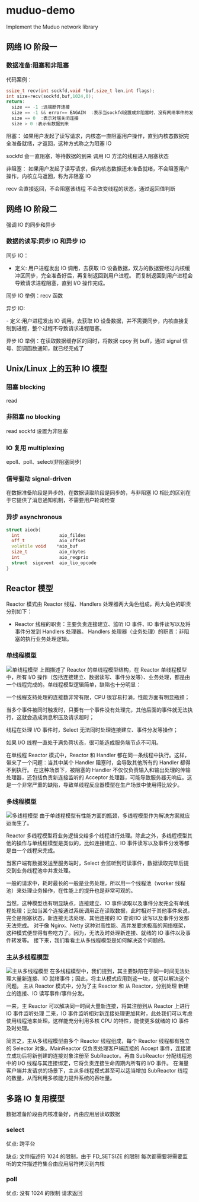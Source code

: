 # muduo-demo

Implement the Muduo network library

## 网络 IO 阶段一

### 数据准备:阻塞和非阻塞

代码案例：

```c++
ssize_t recv(int sockfd,void *buf,size_t len,int flags);
int size=recv(sockfd,buf,1024,0);
return:
  size == -1 :远端断开连接
  size == -1 && error== EAGAIN  :表示当sockfd设置成非阻塞时，没有网络事件的发生
  size == 0  :表示对端关闭连接
  size > 0 :表示有数据到来
```

阻塞：
如果用户发起了读写请求，内核态一直阻塞用户操作，直到内核态数据完全准备就绪，才返回，这种方式称之为阻塞 IO

sockfd 会一直阻塞，等待数据的到来
调用 IO 方法的线程进入阻塞状态

非阻塞：
如果用户发起了读写请求，但内核态数据还未准备就绪，不会阻塞用户操作，内核立马返回，称为非阻塞 IO

recv 会直接返回，不会阻塞该线程
不会改变线程的状态，通过返回值判断

## 网络 IO 阶段二

强调 IO 的同步和异步

### 数据的读写:同步 IO 和异步 IO

同步 IO：

- 定义:​ 用户进程发出 IO 调用，去获取 IO 设备数据，双方的数据要经过内核缓冲区同步，完全准备好后，再复制返回到用户进程。 而复制返回到用户进程会导致请求进程阻塞，直到 I/O 操作完成。

同步 IO 举例：recv 函数

异步 IO:

​- 定义:用户进程发出 IO 调用，去获取 IO 设备数据，并不需要同步，内核直接复制到进程，整个过程不导致请求进程阻塞。

异步 IO 举例：在读取数据缓存区的同时，将数据 cpoy 到 buff，通过 signal 信号、回调函数通知，就已经完成了

## Unix/Linux 上的五种 IO 模型

### 阻塞 blocking

read

### 非阻塞 no blocking

read sockfd 设置为非阻塞

### IO 复用 multiplexing

epoll、poll、select(非阻塞同步)

### 信号驱动 signal-driven

在数据准备阶段是异步的，在数据读取阶段是同步的，与非阻塞 IO 相比的区别在于它提供了消息通知机制，不需要用户轮询检查

### 异步 asynchronous

```c++
struct aiocb{
  int               aio_fildes
  off_t             aio_offset
  volatile void    *aio_buf
  size_t            aio_nbytes
  int               aio_reqprio
  struct  sigevent  aio_lio_opcode
}
```

## Reactor 模型

Reactor 模式由 Reactor 线程、Handlers 处理器两大角色组成，两大角色的职责分别如下：

- Reactor 线程的职责：主要负责连接建立、监听 IO 事件、IO 事件读写以及将事件分发到 Handlers 处理器。
  Handlers 处理器（业务处理）的职责：非阻塞的执行业务处理逻辑。

### 单线程模型

![单线程模型](./images/siganl.jpg)
上图描述了 Reactor 的单线程模型结构，在 Reactor 单线程模型中，所有 I/O 操作（包括连接建立、数据读写、事件分发等）、业务处理，都是由一个线程完成的。单线程模型逻辑简单，缺陷也十分明显：

一个线程支持处理的连接数非常有限，CPU 很容易打满，性能方面有明显瓶颈；

当多个事件被同时触发时，只要有一个事件没有处理完，其他后面的事件就无法执行，这就会造成消息积压及请求超时；

线程在处理 I/O 事件时，Select 无法同时处理连接建立、事件分发等操作；

如果 I/O 线程一直处于满负荷状态，很可能造成服务端节点不可用。

在单线程 Reactor 模式中，Reactor 和 Handler 都在同一条线程中执行。这样，带来了一个问题：当其中某个 Handler 阻塞时，会导致其他所有的 Handler 都得不到执行。
在这种场景下，被阻塞的 Handler 不仅仅负责输入和输出处理的传输处理器，还包括负责新连接监听的 Acceptor 处理器，可能导致服务器无响应。这是一个非常严重的缺陷，导致单线程反应器模型在生产场景中使用得比较少。

### 多线程模型

![多线程模型](./images/thread.jpg)
由于单线程模型有性能方面的瓶颈，多线程模型作为解决方案就应运而生了。

Reactor 多线程模型将业务逻辑交给多个线程进行处理。除此之外，多线程模型其他的操作与单线程模型是类似的，比如连接建立、IO 事件读写以及事件分发等都是由一个线程来完成。

当客户端有数据发送至服务端时，Select 会监听到可读事件，数据读取完毕后提交到业务线程池中并发处理。

一般的请求中，耗时最长的一般是业务处理，所以用一个线程池（worker 线程池）来处理业务操作，在性能上的提升也是非常可观的。

当然，这种模型也有明显缺点，连接建立、IO 事件读取以及事件分发完全有单线程处理；比如当某个连接通过系统调用正在读取数据，此时相对于其他事件来说，完全是阻塞状态，新连接无法处理、其他连接的 IO 查询/IO 读写以及事件分发都无法完成。
对于像 Nginx、Netty 这种对高性能、高并发要求极高的网络框架，这种模式便显得有些吃力了。因为，无法及时处理新连接、就绪的 IO 事件以及事件转发等。
接下来，我们看看主从多线程模型是如何解决这个问题的。

### 主从多线程模型

![主从多线程模型](./images/mastersub-thread.jpg)
在多线程模型中，我们提到，其主要缺陷在于同一时间无法处理大量新连接、IO 就绪事件；因此，将主从模式应用到这一块，就可以解决这个问题。
主从 Reactor 模式中，分为了主 Reactor 和 从 Reactor，分别处理 新建立的连接、IO 读写事件/事件分发。

一来，主 Reactor 可以解决同一时间大量新连接，将其注册到从 Reactor 上进行 IO 事件监听处理
二来，IO 事件监听相对新连接处理更加耗时，此处我们可以考虑使用线程池来处理。这样能充分利用多核 CPU 的特性，能使更多就绪的 IO 事件及时处理。

简言之，主从多线程模型由多个 Reactor 线程组成，每个 Reactor 线程都有独立的 Selector 对象。MainReactor 仅负责处理客户端连接的 Accept 事件，连接建立成功后将新创建的连接对象注册至 SubReactor。再由 SubReactor 分配线程池中的 I/O 线程与其连接绑定，它将负责连接生命周期内所有的 I/O 事件。
在海量客户端并发请求的场景下，主从多线程模式甚至可以适当增加 SubReactor 线程的数量，从而利用多核能力提升系统的吞吐量。

## 多路 IO 复用模型

数据准备阶段由内核准备好，再由应用层读取数据

### select

优点:
跨平台

缺点:
文件描述符 1024 的限制，由于 FD_SETSIZE 的限制
每次都需要将需要监听的文件描述符集合由应用层符拷贝到内核

### poll

优点:
没有 1024 的限制
请求返回
